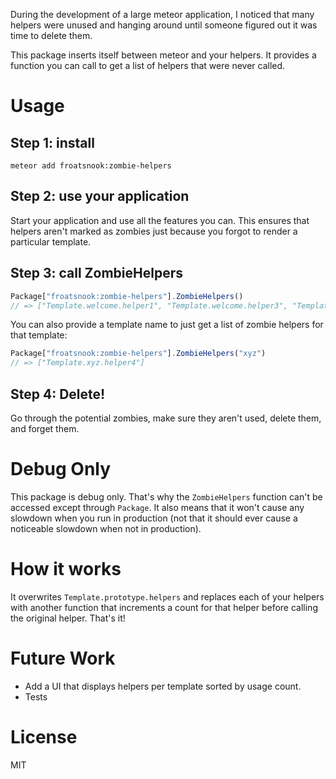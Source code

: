 During the development of a large meteor application, I noticed that many helpers were unused and hanging around until someone figured out it was time to delete them.

This package inserts itself between meteor and your helpers.  It provides a function you can call to get a list of helpers that were never called.

Usage
=====

Step 1: install
---------------
`meteor add froatsnook:zombie-helpers`

Step 2: use your application
----------------------------
Start your application and use all the features you can.  This ensures that helpers aren't marked as zombies just because you forgot to render a particular template.

Step 3: call ZombieHelpers
--------------------------
```javascript
Package["froatsnook:zombie-helpers"].ZombieHelpers()
// => ["Template.welcome.helper1", "Template.welcome.helper3", "Template.xyz.helper4"]
```

You can also provide a template name to just get a list of zombie helpers for that template:

```javascript
Package["froatsnook:zombie-helpers"].ZombieHelpers("xyz")
// => ["Template.xyz.helper4"]
```

Step 4: Delete!
---------------
Go through the potential zombies, make sure they aren't used, delete them, and forget them.

Debug Only
==========
This package is debug only.  That's why the `ZombieHelpers` function can't be accessed except through `Package`.  It also means that it won't cause any slowdown when you run in production (not that it should ever cause a noticeable slowdown when not in production).

How it works
============
It overwrites `Template.prototype.helpers` and replaces each of your helpers with another function that increments a count for that helper before calling the original helper.  That's it!

Future Work
===========
* Add a UI that displays helpers per template sorted by usage count.
* Tests

License
=======
MIT

